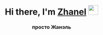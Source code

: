    <h1 align="center">Hi there, I'm <a href="https://daniilshat.ru/" target="_blank">Zhanel</a> 
<img src="https://github.com/blackcater/blackcater/raw/main/images/Hi.gif" height="32"/></h1>
<h3 align="center"> просто Жанэль</h3>
